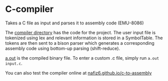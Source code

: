 # C-compiler
Takes a C file as input and parses it to assembly code (EMU-8086)

The [compiler directory](../compiler/) has the code for the project. The user input file is tokenized using lex and relevant information is stored in a SymbolTable. The tokens are then sent to a bison parser which generates a corresponding assembly code using bottom-up parsing (shift-reduce).

[a.out](../a.out) is the compiled binary file. To enter a custom .c file, simply run `a.out input.c`. 

You can also test the compiler online at [nafiz6.github.io/c-to-assembly](https://nafiz6.github.io/c-to-assembly.html)
